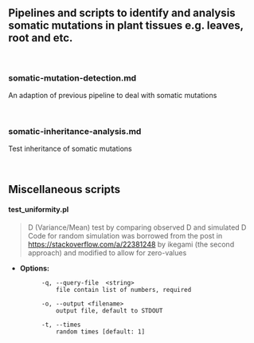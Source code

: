## Pipelines and scripts to identify and analysis somatic mutations in plant tissues e.g. leaves, root and etc.

<br />

### somatic-mutation-detection.md

An adaption of previous pipeline to deal with somatic mutations

<br />

### somatic-inheritance-analysis.md

Test inheritance of somatic mutations

<br />

## Miscellaneous scripts


#### test_uniformity.pl
> D (Variance/Mean) test by comparing observed D and simulated D\
> Code for random simulation was borrowed from the post in https://stackoverflow.com/a/22381248 by ikegami (the second approach) and modified to allow for zero-values

* **Options:**   

            -q, --query-file  <string>
                file contain list of numbers, required

            -o, --output <filename>
                output file, default to STDOUT

            -t, --times
                random times [default: 1]

